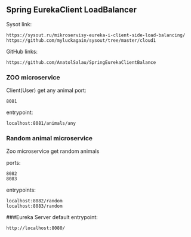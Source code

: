 ## Spring EurekaClient LoadBalancer

Sysot link:

    https://sysout.ru/mikroservisy-eureka-i-client-side-load-balancing/
    https://github.com/myluckagain/sysout/tree/master/cloud1

GitHub links:

    https://github.com/AnatolSalau/SpringEurekaClientBalance

### ZOO microservice
Client(User) get any animal
port:

    8081

entrypoint:

    localhost:8081/animals/any

### Random animal microservice
Zoo microservice get random animals

ports:

    8082
    8083

entrypoints:

    localhost:8082/random
    localhost:8083/random

###Eureka
Server
default entrypoint:

    http://localhost:8080/

    